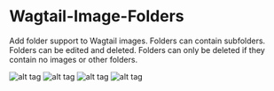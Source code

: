 # Wagtail-Image-Folders

Add folder support to Wagtail images. Folders can contain subfolders. Folders can be edited and deleted. Folders can only be deleted if they contain no images or other folders.

![alt tag](https://raw.githubusercontent.com/anteatersa/Wagtail-Image-Folders/master/screenshots/img-01.png)
![alt tag](https://raw.githubusercontent.com/anteatersa/Wagtail-Image-Folders/master/screenshots/img-02.png)
![alt tag](https://raw.githubusercontent.com/anteatersa/Wagtail-Image-Folders/master/screenshots/img-03.png)
![alt tag](https://raw.githubusercontent.com/anteatersa/Wagtail-Image-Folders/master/screenshots/img-04.png)
